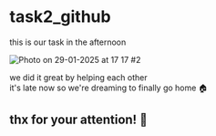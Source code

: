 # task2_github

this is our task in the afternoon <br/>

![Photo on 29-01-2025 at 17 17 #2](https://github.com/user-attachments/assets/a5e1ecce-3000-47f0-90f8-23a8cc9ecb49)



we did it great by helping each other <br/>
it's late now so we're dreaming to finally go home 🏠 <br/>
## thx for your attention! 💟
